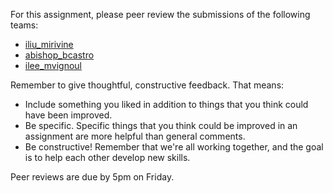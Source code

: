 For this assignment, please peer review the submissions of the following teams:
* [iliu_mirivine](https://github.com/hmcs-cs70-fall2015/Homework-1_iliu_mirivine/issues/1)
* [abishop_bcastro](https://github.com/hmcs-cs70-fall2015/Homework-1_abishop_bcastro/issues/1)
* [ilee_mvignoul](https://github.com/hmcs-cs70-fall2015/Homework-1_ilee_mvignoul/issues/1)

Remember to give thoughtful, constructive feedback. That means:
* Include something you liked in addition to things that you think could have been improved.
* Be specific. Specific things that you think could be improved in an assignment are more helpful than general comments.
* Be constructive! Remember that we're all working together, and the goal is to help each other develop new skills. 

Peer reviews are due by 5pm on Friday.
